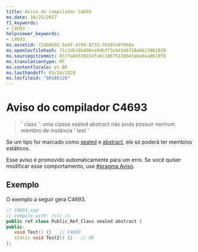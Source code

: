 ```yaml
---
title: Aviso do compilador C4693
ms.date: 10/25/2017
f1_keywords:
- C4693
helpviewer_keywords:
- C4693
ms.assetid: 72d8db01-5e6f-4794-8731-76107e8f064a
ms.openlocfilehash: 71c3db18b400ce94bff3c643d6728a6613061039
ms.sourcegitcommit: 857fa6b530224fa6c18675138043aba9aa0619fb
ms.translationtype: MT
ms.contentlocale: pt-BR
ms.lasthandoff: 03/24/2020
ms.locfileid: "80165126"
---
```

# <a name="compiler-warning-c4693"></a>Aviso do compilador C4693

> ' class ': uma classe sealed abstract não pode possuir nenhum membro de instância ' test '

Se um tipo for marcado como [sealed](../../extensions/sealed-cpp-component-extensions.md) e [abstract](../../extensions/abstract-cpp-component-extensions.md), ele só poderá ter membros estáticos.

Esse aviso é promovido automaticamente para um erro. Se você quiser modificar esse comportamento, use [#pragma Aviso](../../preprocessor/warning.md).

## <a name="example"></a>Exemplo

O exemplo a seguir gera C4693.

```cpp
// C4693.cpp
// compile with: /clr /c
public ref class Public_Ref_Class sealed abstract {
public:
   void Test() {}   // C4693
   static void Test2() {}   // OK
};
```
